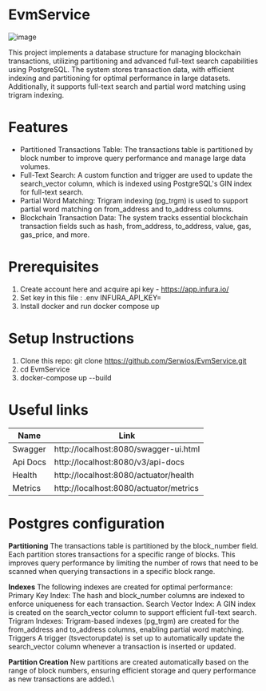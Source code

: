 # EvmService
![image](https://github.com/user-attachments/assets/6ea3e317-68dc-4b6d-9107-b9894717f326)

This project implements a database structure for managing blockchain transactions, utilizing partitioning and advanced full-text search capabilities using PostgreSQL. The system stores transaction data, with efficient indexing and partitioning for optimal performance in large datasets. Additionally, it supports full-text search and partial word matching using trigram indexing.

# Features
* Partitioned Transactions Table: The transactions table is partitioned by block number to improve query performance and manage large data volumes.
* Full-Text Search: A custom function and trigger are used to update the search_vector column, which is indexed using PostgreSQL's GIN index for full-text search.
* Partial Word Matching: Trigram indexing (pg_trgm) is used to support partial word matching on from_address and to_address columns.
* Blockchain Transaction Data: The system tracks essential blockchain transaction fields such as hash, from_address, to_address, value, gas, gas_price, and more.

# Prerequisites
1. Create account here and acquire api key -  https://app.infura.io/
2. Set key in this file : .env
INFURA_API_KEY=
2. Install docker and run docker compose up

# Setup Instructions
1. Clone this repo: git clone https://github.com/Serwios/EvmService.git
2. cd EvmService
3. docker-compose up --build

# Useful links
| Name | Link | 
|----------|----------|
| Swagger | http://localhost:8080/swagger-ui.html | 
| Api Docs | http://localhost:8080/v3/api-docs | 
| Health | http://localhost:8080/actuator/health | 
| Metrics | http://localhost:8080/actuator/metrics | 

# Postgres configuration
**Partitioning**
The transactions table is partitioned by the block_number field. Each partition stores transactions for a specific range of blocks. This improves query performance by limiting the number of rows that need to be scanned when querying transactions in a specific block range.

**Indexes**
The following indexes are created for optimal performance:
Primary Key Index: The hash and block_number columns are indexed to enforce uniqueness for each transaction.
Search Vector Index: A GIN index is created on the search_vector column to support efficient full-text search.
Trigram Indexes: Trigram-based indexes (pg_trgm) are created for the from_address and to_address columns, enabling partial word matching.
Triggers
A trigger (tsvectorupdate) is set up to automatically update the search_vector column whenever a transaction is inserted or updated.

**Partition Creation**
New partitions are created automatically based on the range of block numbers, ensuring efficient storage and query performance as new transactions are added.\
